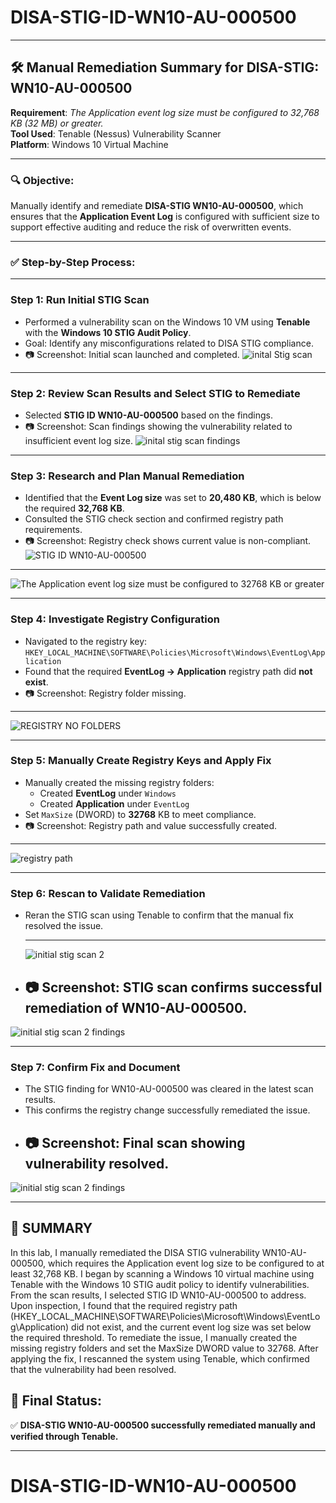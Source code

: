 # DISA-STIG-ID-WN10-AU-000500

---

## 🛠️ Manual Remediation Summary for DISA-STIG: WN10-AU-000500  
**Requirement**: *The Application event log size must be configured to 32,768 KB (32 MB) or greater.*  
**Tool Used**: Tenable (Nessus) Vulnerability Scanner  
**Platform**: Windows 10 Virtual Machine  

---

### 🔍 Objective:
Manually identify and remediate **DISA-STIG WN10-AU-000500**, which ensures that the **Application Event Log** is configured with sufficient size to support effective auditing and reduce the risk of overwritten events.

---

### ✅ Step-by-Step Process:

---

### **Step 1: Run Initial STIG Scan**  
- Performed a vulnerability scan on the Windows 10 VM using **Tenable** with the **Windows 10 STIG Audit Policy**.  
- Goal: Identify any misconfigurations related to DISA STIG compliance.  
- 📷 Screenshot: Initial scan launched and completed.
![inital Stig scan ](https://github.com/user-attachments/assets/8cd879ff-9752-457e-8045-8f8c3e79b84a)

---

### **Step 2: Review Scan Results and Select STIG to Remediate**  
- Selected **STIG ID WN10-AU-000500** based on the findings.  
- 📷 Screenshot: Scan findings showing the vulnerability related to insufficient event log size.
![inital stig scan findings](https://github.com/user-attachments/assets/cc473184-5dd2-484f-bf7a-05eb8f1b4868)

---

### **Step 3: Research and Plan Manual Remediation**  
- Identified that the **Event Log size** was set to **20,480 KB**, which is below the required **32,768 KB**.  
- Consulted the STIG check section and confirmed registry path requirements.  
- 📷 Screenshot: Registry check shows current value is non-compliant.
![STIG ID WN10-AU-000500](https://github.com/user-attachments/assets/3f8cfef2-fdc7-49f3-afde-9c97e202b285)

---
![The Application event log size must be configured to 32768 KB or greater](https://github.com/user-attachments/assets/58a6dce7-4a3d-4d62-8654-fd8102896e56)

---

### **Step 4: Investigate Registry Configuration**  
- Navigated to the registry key:  
  `HKEY_LOCAL_MACHINE\SOFTWARE\Policies\Microsoft\Windows\EventLog\Application`  
- Found that the required **EventLog → Application** registry path did **not exist**.  
- 📷 Screenshot: Registry folder missing.

---
![REGISTRY NO FOLDERS](https://github.com/user-attachments/assets/09f41af6-e45c-4441-ab2b-1ee345716178)

---

### **Step 5: Manually Create Registry Keys and Apply Fix**  
- Manually created the missing registry folders:  
  - Created **EventLog** under `Windows`  
  - Created **Application** under `EventLog`  
- Set `MaxSize` (DWORD) to **32768** KB to meet compliance.  
- 📷 Screenshot: Registry path and value successfully created.
---
![registry path](https://github.com/user-attachments/assets/6112619a-834b-46a7-8378-045d17c99f31)

---

### **Step 6: Rescan to Validate Remediation**  
- Reran the STIG scan using Tenable to confirm that the manual fix resolved the issue.

  ---
  ![initial stig scan 2 ](https://github.com/user-attachments/assets/390db3f0-bd90-4bec-9aae-ea675b24cca1)
- 📷 Screenshot: STIG scan confirms successful remediation of WN10-AU-000500.
  ---

![initial stig scan 2 findings ](https://github.com/user-attachments/assets/8dadaa1f-a3af-40f2-af36-2730d5d601d4)


---

### **Step 7: Confirm Fix and Document**  
- The STIG finding for WN10-AU-000500 was cleared in the latest scan results.  
- This confirms the registry change successfully remediated the issue.  
- 📷 Screenshot: Final scan showing vulnerability resolved.
  ---
![initial stig scan 2 findings ](https://github.com/user-attachments/assets/b7d10377-c168-458c-ad4d-4963689bd65c)

---

## 🧪 SUMMARY 

In this lab, I manually remediated the DISA STIG vulnerability WN10-AU-000500, which requires the Application event log size to be configured to at least 32,768 KB. I began by scanning a Windows 10 virtual machine using Tenable with the Windows 10 STIG audit policy to identify vulnerabilities. From the scan results, I selected STIG ID WN10-AU-000500 to address. Upon inspection, I found that the required registry path (HKEY_LOCAL_MACHINE\SOFTWARE\Policies\Microsoft\Windows\EventLog\Application) did not exist, and the current event log size was set below the required threshold. To remediate the issue, I manually created the missing registry folders and set the MaxSize DWORD value to 32768. After applying the fix, I rescanned the system using Tenable, which confirmed that the vulnerability had been resolved. 

## 🎯 Final Status:
✅ **DISA-STIG WN10-AU-000500 successfully remediated manually and verified through Tenable.**

---

# DISA-STIG-ID-WN10-AU-000500
